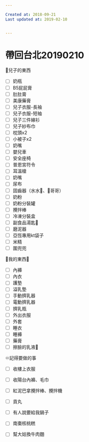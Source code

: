 ```yaml
---

Created at: 2018-09-21
Last updated at: 2019-02-10


---
```


# 帶回台北20190210


🐨兒子的東西
- [ ] 奶瓶
- [ ] B5屁屁膏
- [ ] 肚肚膏
- [ ] 美康藥膏
- [ ] 兒子衣服-長袖
- [ ] 兒子衣服-短袖
- [ ] 兒子三件線衫
- [ ] 兒子紗布巾
- [ ] 枕頭x2
- [ ] 小被子x2
- [ ] 奶嘴
- [ ] 嬰兒車
- [ ] 安全座椅
- [ ] 普恩宮符令
- [ ] 耳溫槍
- [ ] 奶嘴
- [ ] 尿布
- [ ] 固齒器（水水🐒、🍄哥哥）
- [ ] 奶粉
- [ ] 奶粉分裝罐
- [ ] 攪拌棒
- [ ] 冷凍分裝盒
- [ ] 副食品湯匙🥄
- [ ] 磨泥器
- [ ] 亞恆專用kt袋子
- [ ] 米精
- [ ] 圍兜兜

🥨我的東西🥨
- [ ] 內褲
- [ ] 內衣
- [ ] 護墊
- [ ] 溢乳墊
- [ ] 手動擠乳器
- [ ] 電動擠乳器
- [ ] 擠乳瓶
- [ ] 外出衣服
- [ ] 外套
- [ ] 睡衣
- [ ] 睡褲
- [ ] 藥膏
- [ ] 擦臉的乳液🧴

♾記得要做的事
- [ ] 收樓上衣服
- [ ] 收陽台內褲、毛巾
- [ ] 紅泥巴拿攪拌棒、攪拌機
- [ ] 貢丸
- [ ] 有人說要給我鍋子
- [ ] 南棗核桃糕
- [ ] 幫大姑換牛肉麵

